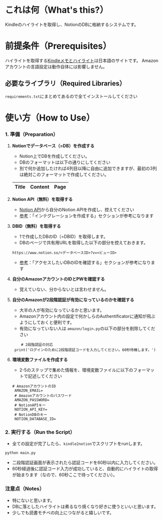 # これは何（What's this?）
Kindleのハイライトを取得し、NotionのDBに格納するシステムです。

# 前提条件（Prerequisites）
ハイライトを取得する[Kindleメモとハイライト](https://read.amazon.co.jp/notebook)は日本語のサイトです。
Amazonアカウントの言語設定は動作自体には影響しません。

## 必要なライブラリ（Required Libraries）
`requirements.txt`にまとめてあるので全てインストールしてください

# 使い方（How to Use）

### 1. 準備（Preparation）
1. **Notionでデータベース（=DB）を作成する**
   - Notion上でDBを作成してください。
   - DBのフォーマットは以下の通りにしてください
   - 別で何か追加したければ4列目以降に自由に追加できますが、最初の3列は絶対このフォーマットで作成してください。

   | Title  | Content | Page  |
   |-------|------|-------|

2. **Notion API（無料）を取得する**
   - [Notion API](https://www.notion.so/profile/integrations)から自分のNotion APIを作成し、控えてください
   - [参考](https://qiita.com/ulxsth/items/3434471ac91f8fa311cf)：「インテグレーションを作成する」セクションが参考になります

3. **DBID（無料）を取得する**
   - 1で作成したDBのID（=DBID）を取得します。
   - DBのページで共有用URLを取得した以下の部分を控えておきます。
   ```
   https://www.notion.so/<データベースID>?v=<ビューID>
   ```
   - [参考](https://qiita.com/ulxsth/items/3434471ac91f8fa311cf)：「アクセスしたいDBのIDを確認する」セクションが参考になります

4. **自分のAmazonアカウントのIDとPWを確認する**
   - 覚えていない、分からないとは言わせません。

5. **自分のAmazonが2段階認証が有効になっているのかを確認する**
   - 大半の人が有効になっているかと思います。
   - Amazonアカウント内の設定で何かしらのAuthentificatorに通知が飛ぶようにしておくと便利です。
   - 有効になっていない人は `amazon/login.py`の以下の部分を削除してください
   ```
       # 2段階認証の対応
    print('ログインのために2段階認証コードを入力してください。60秒待機します。')
   ```

6. **環境変数ファイルを作成する**
   - 2-5のステップで集めた情報を、環境変数ファイルに以下のフォーマットで記述してください
   ```
   # AmazonアカウントのID
    AMAZON_EMAIL=
    # Amazonアカウントのパスワード
    AMAZON_PASSWORD=
    # NotionAPIキー
    NOTION_API_KEY=
    # NotionDBのキー
    NOTION_DATABASE_ID=
    ```
    
    
### 2. 実行する（Run the Script）
   - 全ての設定が完了したら、`kindle2notion`でスクリプトをrunします。
   ```
   python main.py
   ```
   - 二段階認証画面が表示されたら認証コードを60秒以内に入力してください。
   - 60秒経過後に認証コード入力が成功していると、自動的にハイライトの取得が始まります（なので、60秒ここで待ってください）。

### 注意点（Notes）
- 特にないと思います。
- DBに落としたハイライトは煮るなり焼くなり好きに使うといいと思います。
- 少しでも読書モチベの向上につながると嬉しいです。